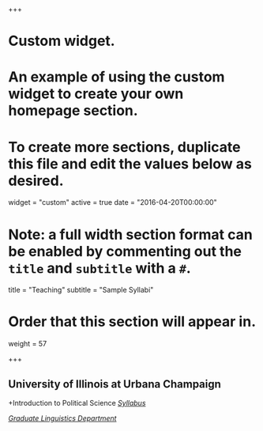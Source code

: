 +++
# Custom widget.
# An example of using the custom widget to create your own homepage section.
# To create more sections, duplicate this file and edit the values below as desired.
widget = "custom"
active = true
date = "2016-04-20T00:00:00"

# Note: a full width section format can be enabled by commenting out the `title` and `subtitle` with a `#`.
title = "Teaching"
subtitle = "Sample Syllabi"


# Order that this section will appear in.
weight = 57


+++
<h2>University of Illinois at Urbana Champaign</h2>

+Introduction to Political Science _[Syllabus](uploads/PS100.pdf)_



_[Graduate Linguistics Department](https://inter.payap.ac.th/international-graduate/linguistics-ma/)_


